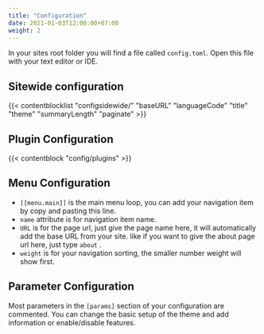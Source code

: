 ```yaml
---
title: "Configuration"
date: 2021-01-03T12:00:00+07:00
weight: 2
---
```


In your sites root folder you will find a file called `config.toml`. Open this file with your text editor or IDE.

## Sitewide configuration

{{< contentblocklist "configsidewide/" "baseURL" "languageCode" "title" "theme"  "summaryLength" "paginate" >}}


## Plugin Configuration

{{< contentblock "config/plugins" >}}

## Menu Configuration

* `[[menu.main]]` is the main menu loop, you can add your navigation item by copy and pasting this line.
* `name` attribute is for navigation item name.
* `URL` is for the page url, just give the page name here, it will automatically add the base URL from your site. like if you want to give the about page url here, just type `about` .
* `weight` is for your navigation sorting, the smaller number weight will show first.

## Parameter Configuration

Most parameters in the `[params]` section of your configuration are commented. You can change the basic setup of the theme and add information or enable/disable features.
